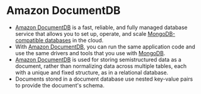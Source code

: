 # Amazon DocumentDB
- [Amazon DocumentDB](https://aws.amazon.com/documentdb/) is a fast, reliable, and fully managed database service that allows you to set up, operate, and scale [MongoDB-compatible databases](../../1_HLDDesignComponents/3_DatabaseComponents/NoSQL-Databases/MongoDB/Readme.md) in the cloud. 
- With [Amazon DocumentDB](), you can run the same application code and use the same drivers and tools that you use with [MongoDB](../../1_HLDDesignComponents/3_DatabaseComponents/NoSQL-Databases/MongoDB/Readme.md).
- [Amazon DocumentDB]() is used for storing semistructured data as a document, rather than normalizing data across multiple tables, each with a unique and fixed structure, as in a relational database. 
- Documents stored in a document database use nested key-value pairs to provide the document's schema.